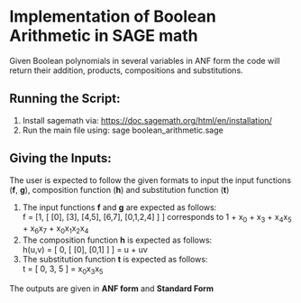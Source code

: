 # Implementation of Boolean Arithmetic in SAGE math

Given Boolean polynomials in several variables in ANF form the code will return their addition, products, compositions and substitutions. <br/>
## Running the Script:
1. Install sagemath via: https://doc.sagemath.org/html/en/installation/
2. Run the main file using: sage boolean_arithmetic.sage
## Giving the Inputs:
The user is expected to follow the given formats to input the input functions (**f**, **g**), composition function (**h**) and substitution function (**t**) <br/>
1. The input functions **f** and **g** are expected as follows: <br/>
f = [1, [ [0], [3], [4,5], [6,7], [0,1,2,4] ] ] corresponds to  1 + x<sub>0</sub> + x<sub>3</sub> + x<sub>4</sub>x<sub>5</sub> + x<sub>6</sub>x<sub>7</sub> + x<sub>0</sub>x<sub>1</sub>x<sub>2</sub>x<sub>4</sub>  
2. The composition function **h** is expected as follows: <br/>
h(u,v) = [ 0, [ [0], [0,1] ] ] = u + uv
3. The substitution function **t** is expected as follows: <br/>
t = [ 0, 3, 5 ] = x<sub>0</sub>x<sub>3</sub>x<sub>5</sub>

The outputs are given in **ANF form** and **Standard Form**



